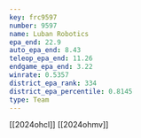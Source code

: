```yaml
---
key: frc9597
number: 9597
name: Luban Robotics
epa_end: 22.9
auto_epa_end: 8.43
teleop_epa_end: 11.26
endgame_epa_end: 3.22
winrate: 0.5357
district_epa_rank: 334
district_epa_percentile: 0.8145
type: Team
---
```

[[2024ohcl]]
[[2024ohmv]]
